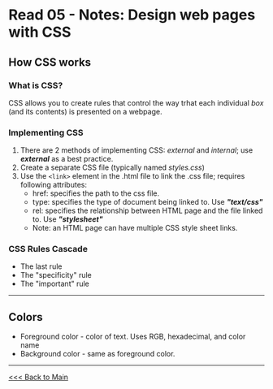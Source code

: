 # Read 05 - Notes: Design web pages with CSS

## How CSS works
### What is CSS?
CSS allows you to create rules that control the way trhat each individual *box* (and its contents) is presented on a webpage.

### Implementing CSS
1. There are 2 methods of implementing CSS: *external* and *internal*; use ***external*** as a best practice.
2. Create a separate CSS file (typically named *styles.css*) 
3. Use the `<link>` element in the .html file to link the .css file; requires following attributes:
   + href: specifies the path to the css file.
   + type: specifies the type of document being linked to. Use ***"text/css"***
   + rel: specifies the relationship between HTML page and the file linked to. Use ***"stylesheet"***
   + Note: an HTML page can have multiple CSS style sheet links.

### CSS Rules Cascade
+ The last rule
+ The "specificity" rule
+ The "important" rule

***
## Colors
* Foreground color - color of text. Uses RGB, hexadecimal, and color name
* Background color - same as foreground color.

***
[<<< Back to Main](sangmlee76.github.io/reading-notes/)